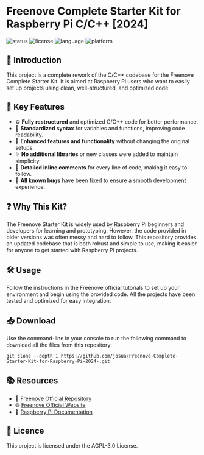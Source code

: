 # Freenove Complete Starter Kit for Raspberry Pi C/C++ [2024]  
<img src="https://img.shields.io/badge/status-active-green" alt="status"> <img src="https://img.shields.io/badge/license-AGPL%20v3-blue" alt="license"> <img src="https://img.shields.io/badge/language-C%2FC++-yellow" alt="language"> <img src="https://img.shields.io/badge/platform-Raspberry%20Pi-red" alt="platform">

## 📖 Introduction
<p>This project is a complete rework of the C/C++ codebase for the Freenove Complete Starter Kit. It is aimed at Raspberry Pi users who want to easily set up projects using clean, well-structured, and optimized code.</p>

## 🌟 Key Features
<ul>
  <li>⚙️ <strong>Fully restructured</strong> and optimized C/C++ code for better performance.</li>
  <li>🧹 <strong>Standardized syntax</strong> for variables and functions, improving code readability.</li>
  <li>🚀 <strong>Enhanced features and functionality</strong> without changing the original setups.</li>
  <li>✨ <strong>No additional libraries</strong> or new classes were added to maintain simplicity.</li>
  <li>💬 <strong>Detailed inline comments</strong> for every line of code, making it easy to follow.</li>
  <li>🐛 <strong>All known bugs</strong> have been fixed to ensure a smooth development experience.</li>
</ul>

## ❓ Why This Kit?
<p>The Freenove Starter Kit is widely used by Raspberry Pi beginners and developers for learning and prototyping. However, the code provided in older versions was often messy and hard to follow. This repository provides an updated codebase that is both robust and simple to use, making it easier for anyone to get started with Raspberry Pi projects.</p>

## 🛠️ Usage
<p>Follow the instructions in the Freenove official tutorials to set up your environment and begin using the provided code. All the projects have been tested and optimized for easy integration.</p>

## 📥 Download
<p>Use the command-line in your console to run the following command to download all the files from this repository:</p>

<pre><code>git clone --depth 1 https://github.com/josua/Freenove-Complete-Starter-Kit-for-Raspberry-Pi-2024-.git</code></pre>

## 📚 Resources
<ul>
  <li>🔗 <a href="https://github.com/Freenove/Freenove_Complete_Starter_Kit_for_Raspberry_Pi">Freenove Official Repository</a></li>
  <li>🌐 <a href="https://www.freenove.com/">Freenove Official Website</a></li>
  <li>📖 <a href="https://www.raspberrypi.org/documentation/">Raspberry Pi Documentation</a></li>
</ul>

## 📝 Licence
<p>This project is licensed under the AGPL-3.0 License.</p>
